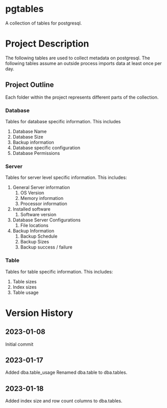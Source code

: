 # pgtables
A collection of tables for postgresql.

# Project Description
The following tables are used to collect metadata on postgresql. 
The following tables assume an outside process imports data at least once per day. 

## Project Outline
Each folder within the project represents different parts of the collection.

### Database
Tables for database specific information.
This includes
1. Database Name
2. Database Size
3. Backup information
4. Database specific configuration
5. Database Permissions

### Server
Tables for server level specific information.
This includes:
1. General Server information
    1. OS Version
    2. Memory information
    3. Processor information
2. Installed software
    1. Software version
3. Database Server Configurations
    1. File locations
4. Backup Information
    1. Backup Schedule
    2. Backup Sizes
    3. Backup success / failure

### Table
Tables for table specific information.
This includes:
1. Table sizes
2. Index sizes
3. Table usage

# Version History
## 2023-01-08
Initial commit

## 2023-01-17
Added dba.table_usage
Renamed dba.table to dba.tables.

## 2023-01-18
Added index size and row count columns to dba.tables.
